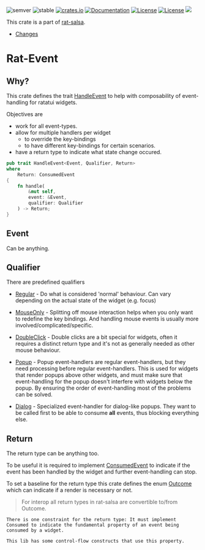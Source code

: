 ![semver](https://img.shields.io/badge/semver-☑-FFD700)
![stable](https://img.shields.io/badge/stability-stable-8A2BE2)
[![crates.io](https://img.shields.io/crates/v/rat-event.svg)](https://crates.io/crates/rat-event)
[![Documentation](https://docs.rs/rat-event/badge.svg)](https://docs.rs/rat-event)
[![License](https://img.shields.io/badge/license-MIT-blue.svg)](https://opensource.org/licenses/MIT)
[![License](https://img.shields.io/badge/license-APACHE-blue.svg)](https://www.apache.org/licenses/LICENSE-2.0)
![](https://tokei.rs/b1/github/thscharler/rat-salsa)

This crate is a part of [rat-salsa][refRatSalsa].

* [Changes](https://github.com/thscharler/rat-salsa/blob/master/rat-event/changes.md)

# Rat-Event

## Why?

This crate defines the trait [HandleEvent](HandleEvent) to help with
composability of event-handling for ratatui widgets.

Objectives are

- work for all event-types.
- allow for multiple handlers per widget
    - to override the key-bindings
    - to have different key-bindings for certain scenarios.
- have a return type to indicate what state change occured.

```rust ignore
pub trait HandleEvent<Event, Qualifier, Return>
where
    Return: ConsumedEvent
{
    fn handle(
        &mut self,
        event: &Event,
        qualifier: Qualifier
    ) -> Return;
}
```

## Event

Can be anything.

## Qualifier

There are predefined qualifiers

* [Regular](Regular) - Do what is considered 'normal' behaviour.
  Can vary depending on the actual state of the widget
  (e.g. focus)

* [MouseOnly](MouseOnly) - Splitting off mouse interaction helps when
  you only want to redefine the key bindings. And handling
  mouse events is usually more involved/complicated/specific.

* [DoubleClick](DoubleClick) - Double clicks are a bit special for widgets,
  often it requires a distinct return type and it's not
  as generally needed as other mouse behaviour.

* [Popup](Popup) - Popup event-handlers are regular event-handlers, 
  but they need processing before regular event-handlers.
  This is used for widgets that render popups above other widgets,
  and must make sure that event-handling for the popup doesn't
  interfere with widgets below the popup. By ensuring the order
  of event-handling most of the problems can be solved.

* [Dialog](Dialog) - Specialized event-handler for dialog-like
  popups. They want to be called first to be able to consume 
  **all** events, thus blocking everything else.

## Return

The return type can be anything too.

To be useful it is required to implement
[ConsumedEvent](ConsumedEvent) to indicate if the event has been
handled by the widget and further event-handling can stop.

To set a baseline for the return type this crate defines the enum
[Outcome](Outcome) which can indicate if a render is necessary or not.

> For interop all return types in rat-salsa are convertible
> to/from Outcome.

    There is one constraint for the return type: It must implement
    Consumed to indicate the fundamental property of an event being 
    consumed by a widget. 
    
    This lib has some control-flow constructs that use this property. 


[refRatSalsa]: https://docs.rs/rat-salsa/latest/rat_salsa/
